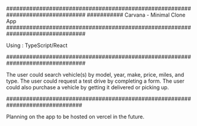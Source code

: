 ################################################################################
###########   Carvana - Minimal Clone App 
################################################################################

Using : TypeScript/React

################################################################################

The user could search vehicle(s) by model, year, make, price, miles, and type.
The user could request a test drive by completing a form.
The user could also purchase a vehicle by getting it delivered or picking up.

###############################################################################

Planning on the app to be hosted on vercel in the future.